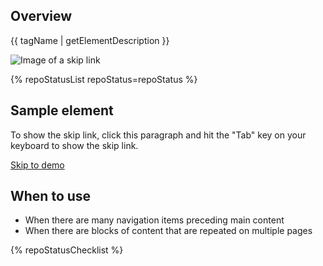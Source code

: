 ## Overview

{{ tagName | getElementDescription }}

<uxdot-example width-adjustment="220">
  <img src="{{ './skip-link.svg' | url }}" alt="Image of a skip link">
</uxdot-example>


{% repoStatusList repoStatus=repoStatus %}           


## Sample element

To show the skip link, click this paragraph and hit the "Tab" key on your keyboard to show the skip link.

<rh-skip-link>
  <a href="#demo">Skip to demo</a>
</rh-skip-link>


## When to use
  - When there are many navigation items preceding main content
  - When there are blocks of content that are repeated on multiple pages


{% repoStatusChecklist %}
